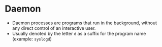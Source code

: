 # Daemon

- Daemon processes are programs that run in the background, without any direct control of an interactive user.
- Usually denoted by the letter `d` as a suffix for the program name (example: `syslogd`)